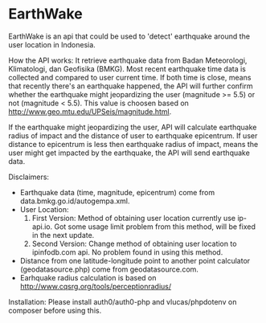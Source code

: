 # EarthWake
EarthWake is an api that could be used to 'detect' earthquake around the user location in Indonesia. 

How the API works:
It retrieve earthquake data from Badan Meteorologi, Klimatologi, dan Geofisika (BMKG). Most recent earthquake time data is collected and compared to user current time. If both time is close, means that recently there's an earthquake happened, the API will further confirm whether the earthquake might jeopardizing the user (magnitude >= 5.5) or not (magnitude < 5.5). This value is choosen based on http://www.geo.mtu.edu/UPSeis/magnitude.html. 

If the earthquake might jeopardizing the user, API will calculate earthquake radius of impact and the distance of user to earthquake epicentrum. If user distance to epicentrum is less then earthquake radius of impact, means the user might get impacted by the earthquake, the API will send earthquake data.

Disclaimers:
- Earthquake data (time, magnitude, epicentrum) come from data.bmkg.go.id/autogempa.xml.
- User Location:
  1. First Version: Method of obtaining user location currently use ip-api.io. Got some usage limit problem from this method, will be      fixed in the next update.
  2. Second Version: Change method of obtaining user location to ipinfodb.com api. No problem found in using this method.
- Distance from one latitude-longitude point to another point calculator (geodatasource.php) come from geodatasource.com.
- Earhquake radius calculation is based on  http://www.cqsrg.org/tools/perceptionradius/

Installation:
Please install auth0/auth0-php and vlucas/phpdotenv on composer before using this. 
